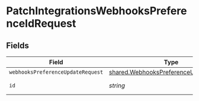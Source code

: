 # PatchIntegrationsWebhooksPreferenceIdRequest


## Fields

| Field                                                                                                   | Type                                                                                                    | Required                                                                                                | Description                                                                                             |
| ------------------------------------------------------------------------------------------------------- | ------------------------------------------------------------------------------------------------------- | ------------------------------------------------------------------------------------------------------- | ------------------------------------------------------------------------------------------------------- |
| `webhooksPreferenceUpdateRequest`                                                                       | [shared.WebhooksPreferenceUpdateRequest](../../../sdk/models/shared/webhookspreferenceupdaterequest.md) | :heavy_minus_sign:                                                                                      | N/A                                                                                                     |
| `id`                                                                                                    | *string*                                                                                                | :heavy_check_mark:                                                                                      | Unique identifier                                                                                       |
